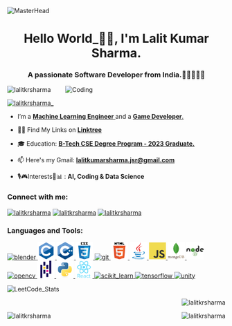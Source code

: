 ![MasterHead](https://media.licdn.com/dms/image/D4D16AQEdiHqDp3Q0yA/profile-displaybackgroundimage-shrink_350_1400/0/1704207364032?e=1715212800&v=beta&t=YEVQNPVEFsq8hdW_5O_A59cOga0ZO2KeFwBaD3DGJQ4)
<h1 align="center">Hello World_👋🏼,
   I'm Lalit Kumar Sharma.</h1>
<h3 align="center">A passionate Software Developer from India.✌🏻👨🏻‍💻</h3>
<img align="right" alt="Coding" width="370" src="https://media4.giphy.com/media/SS8CV2rQdlYNLtBCiF/giphy.gif?cid=ecf05e47g0dnmiw6bp900av99yv7iscx3uylbfoq9c2cxy7b&rid=giphy.gif&ct=g">


<p align="left"> <img src="https://komarev.com/ghpvc/?username=lalitkrsharma&label=Profile%20views&color=0e75b6&style=flat" alt="lalitkrsharma" /> </p>
<p align="left"> <a href="https://twitter.com/lalitkrsharma_" target="blank"><img src="https://img.shields.io/twitter/follow/lalitkrsharma_?logo=twitter&style=for-the-badge" alt="lalitkrsharma_" /></a> </p>

- I’m a <a href='https://www.coursera.org/account/accomplishments/specialization/AF3K7NFBJKCY?utm_source%3Dandroid%26utm_medium%3Dcertificate%26utm_content%3Dcert_image%26utm_campaign%3Dsharing_cta%26utm_product%3Ds12n'>**Machine Learning Engineer** </a> and a <a href='https://xrosfellowship.ficci.in/fellows#:~:text=Kritika%20Rah-,Lalit%20Kumar%20Sharma,-M%20Saud%20Siddiqui'>**Game Developer**.</a>

- 👨‍💻 Find My Links on <a href='https://www.linktr.ee/lalitkrsharma' target="_blank">**Linktree**<a>

- 🎓 Education: <a href='https://alumni.arkajainuniversity.ac.in/profile/2198216'>**B-Tech CSE Degree Program - 2023 Graduate.** </a>

- 📫 Here's my Gmail: **lalitkumarsharma.jsr@gmail.com**

- 🎙🎮Interests🧬📊 : **AI, Coding & Data Science**    


<h3 align="left">Connect with me:</h3>
<p align="left">
<a href="https://www.leetcode.com/lalitkrsharma" target="blank"><img align="center" src="https://raw.githubusercontent.com/rahuldkjain/github-profile-readme-generator/master/src/images/icons/Social/leet-code.svg" alt="lalitkrsharma" height="30" width="40" /></a>
<a href="https://auth.geeksforgeeks.org/user/lalitkrsharma" target="blank"><img align="center" src="https://raw.githubusercontent.com/rahuldkjain/github-profile-readme-generator/master/src/images/icons/Social/geeks-for-geeks.svg" alt="lalitkrsharma" height="30" width="40" /></a>
<a href="https://linkedin.com/in/lalitkrsharma" target="blank"><img align="center" src="https://raw.githubusercontent.com/rahuldkjain/github-profile-readme-generator/master/src/images/icons/Social/linked-in-alt.svg" alt="lalitkrsharma" height="30" width="40" /></a>
</p>

<h3 align="left">Languages and Tools:</h3>
<p align="left"> <a href="https://www.blender.org/" target="_blank" rel="noreferrer"> <img src="https://download.blender.org/branding/community/blender_community_badge_white.svg" alt="blender" width="40" height="40"/> </a> <a href="https://www.cprogramming.com/" target="_blank" rel="noreferrer"> <img src="https://raw.githubusercontent.com/devicons/devicon/master/icons/c/c-original.svg" alt="c" width="40" height="40"/> </a> <a href="https://www.w3schools.com/cpp/" target="_blank" rel="noreferrer"> <img src="https://raw.githubusercontent.com/devicons/devicon/master/icons/cplusplus/cplusplus-original.svg" alt="cplusplus" width="40" height="40"/> </a> <a href="https://www.w3schools.com/css/" target="_blank" rel="noreferrer"> <img src="https://raw.githubusercontent.com/devicons/devicon/master/icons/css3/css3-original-wordmark.svg" alt="css3" width="40" height="40"/> </a> <a href="https://git-scm.com/" target="_blank" rel="noreferrer"> <img src="https://www.vectorlogo.zone/logos/git-scm/git-scm-icon.svg" alt="git" width="40" height="40"/> </a> <a href="https://www.w3.org/html/" target="_blank" rel="noreferrer"> <img src="https://raw.githubusercontent.com/devicons/devicon/master/icons/html5/html5-original-wordmark.svg" alt="html5" width="40" height="40"/> </a> <a href="https://www.java.com" target="_blank" rel="noreferrer"> <img src="https://raw.githubusercontent.com/devicons/devicon/master/icons/java/java-original.svg" alt="java" width="40" height="40"/> </a> <a href="https://developer.mozilla.org/en-US/docs/Web/JavaScript" target="_blank" rel="noreferrer"> <img src="https://raw.githubusercontent.com/devicons/devicon/master/icons/javascript/javascript-original.svg" alt="javascript" width="40" height="40"/> </a> <a href="https://www.mongodb.com/" target="_blank" rel="noreferrer"> <img src="https://raw.githubusercontent.com/devicons/devicon/master/icons/mongodb/mongodb-original-wordmark.svg" alt="mongodb" width="40" height="40"/> </a> <a href="https://nodejs.org" target="_blank" rel="noreferrer"> <img src="https://raw.githubusercontent.com/devicons/devicon/master/icons/nodejs/nodejs-original-wordmark.svg" alt="nodejs" width="40" height="40"/> </a> <a href="https://opencv.org/" target="_blank" rel="noreferrer"> <img src="https://www.vectorlogo.zone/logos/opencv/opencv-icon.svg" alt="opencv" width="40" height="40"/> </a> <a href="https://pandas.pydata.org/" target="_blank" rel="noreferrer"> <img src="https://raw.githubusercontent.com/devicons/devicon/2ae2a900d2f041da66e950e4d48052658d850630/icons/pandas/pandas-original.svg" alt="pandas" width="40" height="40"/> </a> <a href="https://www.python.org" target="_blank" rel="noreferrer"> <img src="https://raw.githubusercontent.com/devicons/devicon/master/icons/python/python-original.svg" alt="python" width="40" height="40"/> </a> <a href="https://reactjs.org/" target="_blank" rel="noreferrer"> <img src="https://raw.githubusercontent.com/devicons/devicon/master/icons/react/react-original-wordmark.svg" alt="react" width="40" height="40"/> </a> <a href="https://scikit-learn.org/" target="_blank" rel="noreferrer"> <img src="https://upload.wikimedia.org/wikipedia/commons/0/05/Scikit_learn_logo_small.svg" alt="scikit_learn" width="40" height="40"/> </a> <a href="https://www.tensorflow.org" target="_blank" rel="noreferrer"> <img src="https://www.vectorlogo.zone/logos/tensorflow/tensorflow-icon.svg" alt="tensorflow" width="40" height="40"/> </a> <a href="https://unity.com/" target="_blank" rel="noreferrer"> <img src="https://www.vectorlogo.zone/logos/unity3d/unity3d-icon.svg" alt="unity" width="40" height="40"/> </a> </p>    

![LeetCode_Stats](https://leetcard.jacoblin.cool/lalitkrsharma?theme=dark&font=Metrophobic&ext=activity)    
<p>&nbsp;<img align="right" src="https://github-readme-stats.vercel.app/api?username=lalitkrsharma&theme=dark&show_icons=true&locale=en" alt="lalitkrsharma" /></p>
<p><img align="left" src="https://github-readme-stats.vercel.app/api/top-langs?username=lalitkrsharma&theme=dark&exclude_repo=Be-a-Ball,lalitkrsharma.github.io&hide=ShaderLab,HLSL,GLSL&show_icons=true&locale=en&layout=compact" alt="lalitkrsharma" /></p>

<p><img align="right" src="https://github-readme-streak-stats.herokuapp.com/?user=lalitkrsharma&theme=dark" alt="lalitkrsharma" /></p>
